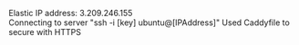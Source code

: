 Elastic IP address: 3.209.246.155	
Connecting to server "ssh -i [key] ubuntu@[IPAddress]"
Used Caddyfile to secure with HTTPS
